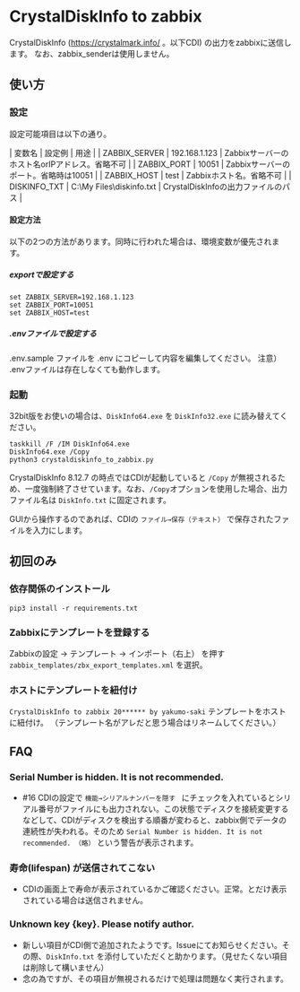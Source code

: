 # CrystalDiskInfo to zabbix

CrystalDiskInfo (https://crystalmark.info/ 。以下CDI) の出力をzabbixに送信します。
なお、zabbix_senderは使用しません。

## 使い方

### 設定

設定可能項目は以下の通り。

| 変数名 | 設定例 | 用途 | 
| ZABBIX_SERVER | 192.168.1.123 | Zabbixサーバーのホスト名orIPアドレス。省略不可 |
| ZABBIX_PORT | 10051 | Zabbixサーバーのポート。省略時は10051 |
| ZABBIX_HOST | test | Zabbixホスト名。省略不可 |
| DISKINFO_TXT | C:\My Files\diskinfo.txt | CrystalDiskInfoの出力ファイルのパス |

#### 設定方法

以下の2つの方法があります。同時に行われた場合は、環境変数が優先されます。

##### exportで設定する 

```
set ZABBIX_SERVER=192.168.1.123
set ZABBIX_PORT=10051
set ZABBIX_HOST=test
```

##### .envファイルで設定する

.env.sample ファイルを .env にコピーして内容を編集してください。
注意） .envファイルは存在しなくても動作します。

### 起動

32bit版をお使いの場合は、`DiskInfo64.exe` を `DiskInfo32.exe` に読み替えてください。

```
taskkill /F /IM DiskInfo64.exe
DiskInfo64.exe /Copy
python3 crystaldiskinfo_to_zabbix.py
```

CrystalDiskInfo 8.12.7 の時点ではCDIが起動していると `/Copy` が無視されるため、一度強制終了させています。なお、`/Copy`オプションを使用した場合、出力ファイル名は `DiskInfo.txt` に固定されます。

GUIから操作するのであれば、CDIの `ファイル→保存（テキスト）` で保存されたファイルを入力にします。

## 初回のみ

### 依存関係のインストール

`pip3 install -r requirements.txt`

### Zabbixにテンプレートを登録する

Zabbixの設定 → テンプレート → インポート（右上） を押す
`zabbix_templates/zbx_export_templates.xml` を選択。

### ホストにテンプレートを紐付け

`CrystalDiskInfo to zabbix 20****** by yakumo-saki` テンプレートをホストに紐付け。
（テンプレート名がアレだと思う場合はリネームしてください。）

## FAQ

### Serial Number is hidden. It is not recommended.

* #16 CDIの設定で `機能→シリアルナンバーを隠す ` にチェックを入れているとシリアル番号がファイルにも出力されない。この状態でディスクを接続変更するなどして、CDIがディスクを検出する順番が変わると、zabbix側でデータの連続性が失われる。そのため
`Serial Number is hidden. It is not recommended. （略）` という警告が表示されます。

### 寿命(lifespan) が送信されてこない

* CDIの画面上で寿命が表示されているかご確認ください。正常。とだけ表示されている場合は送信されません。

### Unknown key {key}. Please notify author.

* 新しい項目がCDI側で追加されたようです。Issueにてお知らせください。その際、`DiskInfo.txt` を添付していただくと助かります。（見せたくない項目は削除して構いません）
* 念の為ですが、その項目が無視されるだけで処理は問題なく実行されます。


